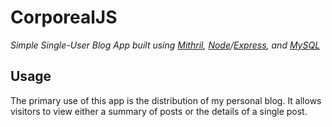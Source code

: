 # CorporealJS

*Simple Single-User Blog App built using [Mithril](http://mithril.js.org/), [Node](https://nodejs.org/)/[Express](http://expressjs.com/), and [MySQL](https://www.mysql.com/)*

## Usage
The primary use of this app is the distribution of my personal blog. It allows visitors to view either a summary of posts or the details of a single post.